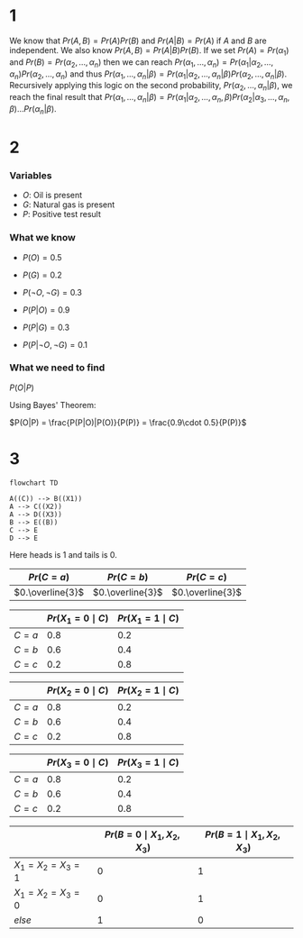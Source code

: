 # 1

We know that $Pr(A,B) = Pr(A)Pr(B)$ and $Pr(A|B) = Pr(A)$ if $A$ and $B$ are
independent. We also know $Pr(A,B) = Pr(A|B)Pr(B)$. If we set $Pr(A) =
Pr(\alpha_1)$ and $Pr(B) = Pr(\alpha_2,\ldots,\alpha_n)$ then we can reach
$Pr(\alpha_1,\ldots,\alpha_n) =
Pr(\alpha_1|\alpha_2,\ldots,\alpha_n)Pr(\alpha_2,\ldots,\alpha_n)$ and thus
$Pr(\alpha_1,\ldots,\alpha_n|\beta) =
Pr(\alpha_1|\alpha_2,\ldots,\alpha_n|\beta)Pr(\alpha_2,\ldots,\alpha_n|\beta)$.
Recursively applying this logic on the second probability,
$Pr(\alpha_2,\ldots,\alpha_n|\beta)$, we reach the final result that
$Pr(\alpha_1,\ldots,\alpha_n|\beta) = Pr(\alpha_1|\alpha_2, \ldots, \alpha_n,
\beta)Pr(\alpha_2|\alpha_3,\ldots,\alpha_n,\beta)\ldots Pr(\alpha_n|\beta)$.

# 2

### Variables

- $O$: Oil is present
- $G$: Natural gas is present
- $P$: Positive test result

### What we know

- $P(O) = 0.5$
- $P(G) = 0.2$
- $P(\lnot O, \lnot G) = 0.3$

- $P(P|O) = 0.9$
- $P(P|G) = 0.3$
- $P(P|\lnot O, \lnot G) = 0.1$

### What we need to find

$P(O|P)$

Using Bayes' Theorem:

$P(O|P) = \frac{P(P|O)|P(O)}{P(P)} = \frac{0.9\cdot 0.5}{P(P)}$

# 3

```mermaid
flowchart TD

A((C)) --> B((X1))
A --> C((X2))
A --> D((X3))
B --> E((B))
C --> E
D --> E
```

Here heads is 1 and tails is 0.

| $Pr(C=a)$        | $Pr(C=b)$        | $Pr(C=c)$        |
| ---------------- | ---------------- | ---------------- |
| $0.\overline{3}$ | $0.\overline{3}$ | $0.\overline{3}$ |

|       | $Pr(X_1=0\mid C)$ | $Pr(X_1=1\mid C)$ |
| ----- | ----------------- | ----------------- |
| $C=a$ | $0.8$             | $0.2$             |
| $C=b$ | $0.6$             | $0.4$             |
| $C=c$ | $0.2$             | $0.8$             |

|       | $Pr(X_2=0\mid C)$ | $Pr(X_2=1\mid C)$ |
| ----- | ----------------- | ----------------- |
| $C=a$ | $0.8$             | $0.2$             |
| $C=b$ | $0.6$             | $0.4$             |
| $C=c$ | $0.2$             | $0.8$             |

|       | $Pr(X_3=0\mid C)$ | $Pr(X_3=1\mid C)$ |
| ----- | ----------------- | ----------------- |
| $C=a$ | $0.8$             | $0.2$             |
| $C=b$ | $0.6$             | $0.4$             |
| $C=c$ | $0.2$             | $0.8$             |

|                 | $Pr(B=0\mid X_1, X_2, X_3)$ | $Pr(B=1\mid X_1, X_2, X_3)$ |
| --------------- | --------------------------- | --------------------------- |
| $X_1=X_2=X_3=1$ | 0                           | 1                           |
| $X_1=X_2=X_3=0$ | 0                           | 1                           |
| $else$          | 1                           | 0                           |

